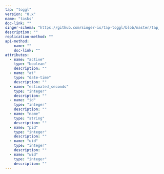 ```yaml
---
tap: "toggl"
version: "0.x"
name: "tasks"
doc-link: ""
singer-schema: "https://github.com/singer-io/tap-toggl/blob/master/tap_toggl/schemas/tasks.json"
description: ""
replication-method: ""
api-method:
    name: ""
    doc-link: ""
attributes:
  - name: "active"
    type: "boolean"
    description: ""
  - name: "at"
    type: "date-time"
    description: ""
  - name: "estimated_seconds"
    type: "integer"
    description: ""
  - name: "id"
    type: "integer"
    description: ""
  - name: "name"
    type: "string"
    description: ""
  - name: "pid"
    type: "integer"
    description: ""
  - name: "uid"
    type: "integer"
    description: ""
  - name: "wid"
    type: "integer"
    description: ""
---
```

